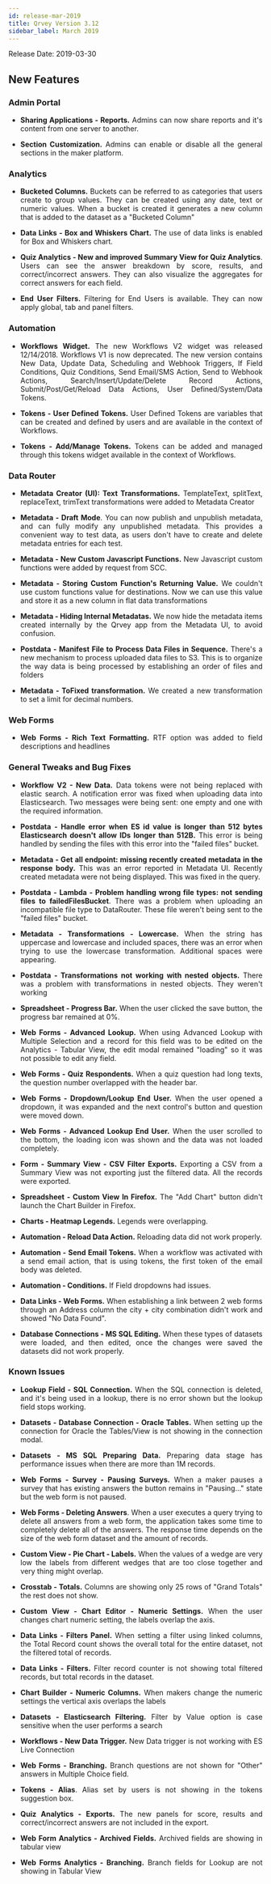 ```yaml
---
id: release-mar-2019
title: Qrvey Version 3.12
sidebar_label: March 2019
---
```

<div style="text-align: justify">

Release Date: 2019-03-30
## New Features

### Admin Portal

*   **Sharing Applications - Reports.** Admins can now share reports and it's content from one server to another.

*   **Section Customization.** Admins can enable or disable all the general sections in the maker platform.


### Analytics 

*   **Bucketed Columns.** Buckets can be referred to as categories that users create to group values. They can be created using any date, text or numeric values. When a bucket is created it generates a new column that is added to the dataset as a "Bucketed Column"

*   **Data Links - Box and Whiskers Chart.** The use of data links is enabled for Box and Whiskers chart.

*   **Quiz Analytics - New and improved Summary View for Quiz Analytics**. Users can see the answer breakdown by score, results, and correct/incorrect answers. They can also visualize the aggregates for correct answers for each field.

*   **End User Filters.** Filtering for End Users is available. They can now apply global, tab and panel filters.


### Automation

*   **Workflows Widget.** The new Workflows V2 widget was released 12/14/2018. Workflows V1 is now deprecated. The new version contains New Data, Update Data, Scheduling and Webhook Triggers, If Field Conditions, Quiz Conditions, Send Email/SMS Action,  Send to Webhook Actions, Search/Insert/Update/Delete Record Actions, Submit/Post/Get/Reload Data Actions, User Defined/System/Data Tokens.

*   **Tokens - User Defined Tokens.** User Defined Tokens are variables that can be created and defined by users and are available in the context of Workflows.

*   **Tokens - Add/Manage Tokens.** Tokens can be added and managed through this tokens widget available in the context of Workflows.


### Data Router 

*   **Metadata Creator (UI): Text Transformations.** TemplateText, splitText, replaceText, trimText transformations were added to Metadata Creator

*   **Metadata - Draft Mode**. You can  now publish and unpublish metadata, and can fully modify any unpublished metadata. This provides a convenient way to test data, as users don't have to create and delete metadata entries for each test.

*   **Metadata - New Custom Javascript Functions.** New Javascript custom functions were added by request from SCC.
*   **Metadata - Storing Custom Function's Returning Value.**	 We couldn't use custom functions value for destinations. Now we can use this value and store it as a new column in flat data transformations

*   **Metadata - Hiding Internal Metadatas.** We now hide the metadata items created internally by the Qrvey app from the Metadata UI, to avoid confusion. 

*   **Postdata - Manifest File to Process Data Files in Sequence.** There's a new mechanism to process uploaded data files to S3. This is to organize the way data is being processed by establishing an order of files and folders

*   **Metadata - ToFixed transformation.** We created a new transformation to set a limit for decimal numbers.


### Web Forms

*   **Web Forms - Rich Text Formatting.** RTF option was added to field descriptions and headlines


### **General Tweaks and Bug Fixes**

*   **Workflow V2 - New Data.** Data tokens were not being replaced with elastic search. A notification error was fixed when uploading data into Elasticsearch. Two messages were being sent: one empty and one with the required information. 

*   **Postdata - Handle error when ES id value is longer than 512 bytes	Elasticsearch doesn't allow IDs longer than 512B.** This error is being handled by sending the files with this error into the "failed files" bucket.

*   **Metadata - Get all endpoint: missing recently created metadata in the response body.**	This was an error reported in Metadata UI. Recently created metadata were not being displayed. This was fixed in the query.

*   **Postdata - Lambda - Problem handling wrong file types: not sending files to failedFilesBucket**. There was a problem when uploading an incompatible file type to DataRouter. These file weren't being sent to the "failed files" bucket.

*   **Metadata - Transformations - Lowercase.** When the string has uppercase and lowercase and included spaces, there was an error when trying to use the lowercase transformation. Additional spaces were appearing.

*   **Postdata - Transformations not working with nested objects.** There was a problem with transformations in nested objects. They weren't working

*   **Spreadsheet - Progress Bar.** When the user clicked the save button, the progress bar remained at 0%.

*   **Web Forms - Advanced Lookup.** When using Advanced Lookup with Multiple Selection and a record for this field was to be edited on the Analytics - Tabular View, the edit modal remained "loading" so it was not possible to edit any field.

*   **Web Forms - Quiz Respondents.** When a quiz question had long texts, the question number overlapped with the header bar. 

*   **Web Forms - Dropdown/Lookup End User.** When the user opened a dropdown, it was expanded and the next control's button and question were moved down.

*   **Web Forms - Advanced Lookup End User.** When the user scrolled to the bottom, the loading icon was shown and the data was not loaded completely.

*   **Form - Summary View - CSV Filter Exports.** Exporting a CSV from a Summary View was not exporting just the filtered data. All the records were exported.

*   **Spreadsheet - Custom View In Firefox.** The "Add Chart" button didn't launch the Chart Builder in Firefox.

*   **Charts - Heatmap Legends.** Legends were overlapping.

*   **Automation - Reload Data Action.** Reloading data did not work properly.

*   **Automation - Send Email Tokens.** When a workflow was activated with a send email action, that is using tokens, the first token of the email body was deleted.  

*   **Automation - Conditions.** If Field dropdowns had issues.

*   **Data Links - Web Forms.** When establishing a link between 2 web forms through an Address column the city + city combination didn't work and showed "No Data Found".

*   **Database Connections - MS SQL Editing.** When these types of datasets were loaded, and then edited, once the changes were saved the datasets did not work properly. 


### **Known Issues**

*   **Lookup Field - SQL Connection.** When the SQL connection is deleted, and it's being used in a lookup, there is no error shown but the lookup field stops working. 

*   **Datasets - Database Connection -  Oracle Tables.** When setting up the connection for Oracle the Tables/View is not showing in the connection modal. 

*   **Datasets - MS SQL Preparing Data.** Preparing data stage has performance issues when there are more than 1M records. 

*   **Web Forms - Survey - Pausing Surveys.** When a maker pauses a survey that has existing answers the button remains in "Pausing..." state but the web form is not paused. 

*   **Web Forms - Deleting Answers**. When a user executes a query trying to delete all answers from a web form, the application takes some time to completely delete all of the answers. The response time depends on the size of the web form dataset and the amount of records. 

*   **Custom View - Pie Chart - Labels.** When the values of a wedge are very low the labels from different wedges that are too close together and very thing might overlap.  

*   **Crosstab - Totals.** Columns are showing only 25 rows of "Grand Totals" the rest does not show. 

*   **Custom View - Chart Editor - Numeric Settings.** When the user changes chart numeric setting, the labels overlap the axis. 

*   **Data Links - Filters Panel.** When setting a filter using linked columns, the Total Record count shows the overall total for the entire dataset, not the filtered total of records. 

*   **Data Links - Filters.** Filter record counter is not showing total filtered records, but total records in the dataset. 

*   **Chart Builder - Numeric Columns.** When makers change the numeric settings the vertical axis overlaps the labels 

*   **Datasets - Elasticsearch Filtering.** Filter by Value option is case sensitive when the user performs a search  

*   **Workflows - New Data Trigger.** New Data trigger is not working with ES Live Connection 

*   **Web Forms - Branching.** Branch questions are not shown for "Other" answers in Multiple Choice field. 

*   **Tokens - Alias**. Alias set by users is not showing in the tokens suggestion box. 

*   **Quiz Analytics - Exports.** The new panels for score, results and correct/incorrect answers are not included in the export. 

*   **Web Form Analytics - Archived Fields.** Archived fields are showing in tabular view  

*   **Web Forms Analytics - Branching.** Branch fields for Lookup are not showing in Tabular View